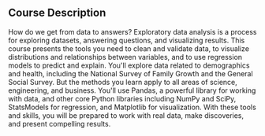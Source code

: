 ## Course Description

How do we get from data to answers? Exploratory data analysis is a process for exploring datasets, answering questions, and visualizing results. This course presents the tools you need to clean and validate data, to visualize distributions and relationships between variables, and to use regression models to predict and explain. You'll explore data related to demographics and health, including the National Survey of Family Growth and the General Social Survey. But the methods you learn apply to all areas of science, engineering, and business. You'll use Pandas, a powerful library for working with data, and other core Python libraries including NumPy and SciPy, StatsModels for regression, and Matplotlib for visualization. With these tools and skills, you will be prepared to work with real data, make discoveries, and present compelling results.
